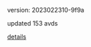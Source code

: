 version: 2023022310-9f9a

updated 153 avds

[details](https://github.com/0x74f917491bfa7ebfa379/ali_avd_db/blob/master/change_log/2023/02/23/10/9f9a.txt)